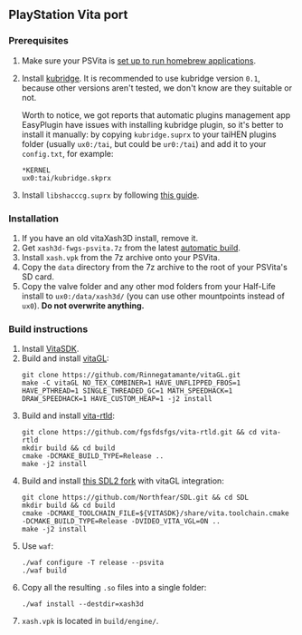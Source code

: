 ## PlayStation Vita port

### Prerequisites
1. Make sure your PSVita is [set up to run homebrew applications](https://vita.hacks.guide/).
2. Install [kubridge](https://github.com/TheOfficialFloW/kubridge/releases/). It is recommended to use kubridge version `0.1`, because other versions aren't tested, we don't know are they suitable or not.

   Worth to notice, we got reports that automatic plugins management app EasyPlugin have issues with installing kubridge plugin, so it's better to install it manually: by copying `kubridge.suprx` to your taiHEN plugins folder (usually `ux0:/tai`, but could be `ur0:/tai`) and add it to your `config.txt`, for example:
   ```
   *KERNEL
   ux0:tai/kubridge.skprx
   ```

3. Install `libshacccg.suprx` by following [this guide](https://cimmerian.gitbook.io/vita-troubleshooting-guide/shader-compiler/extract-libshacccg.suprx).

### Installation
1. If you have an old vitaXash3D install, remove it.
2. Get `xash3d-fwgs-psvita.7z` from the latest [automatic build](https://github.com/FWGS/xash3d-fwgs/releases/tag/continuous).
3. Install `xash.vpk` from the 7z archive onto your PSVita.
4. Copy the `data` directory from the 7z archive to the root of your PSVita's SD card.
5. Copy the valve folder and any other mod folders from your Half-Life install to `ux0:/data/xash3d/` (you can use other mountpoints instead of `ux0`). **Do not overwrite anything.**

### Build instructions
1. Install [VitaSDK](https://vitasdk.org/).
2. Build and install [vitaGL](https://github.com/Rinnegatamante/vitaGL):
    ```
    git clone https://github.com/Rinnegatamante/vitaGL.git
    make -C vitaGL NO_TEX_COMBINER=1 HAVE_UNFLIPPED_FBOS=1 HAVE_PTHREAD=1 SINGLE_THREADED_GC=1 MATH_SPEEDHACK=1 DRAW_SPEEDHACK=1 HAVE_CUSTOM_HEAP=1 -j2 install
    ```
3. Build and install [vita-rtld](https://github.com/fgsfdsfgs/vita-rtld):
    ```
    git clone https://github.com/fgsfdsfgs/vita-rtld.git && cd vita-rtld
    mkdir build && cd build
    cmake -DCMAKE_BUILD_TYPE=Release ..
    make -j2 install
    ```
4. Build and install [this SDL2 fork](https://github.com/Northfear/SDL) with vitaGL integration:
    ```
    git clone https://github.com/Northfear/SDL.git && cd SDL
    mkdir build && cd build
    cmake -DCMAKE_TOOLCHAIN_FILE=${VITASDK}/share/vita.toolchain.cmake -DCMAKE_BUILD_TYPE=Release -DVIDEO_VITA_VGL=ON ..
    make -j2 install
    ```
5. Use `waf`:
    ```
    ./waf configure -T release --psvita
    ./waf build
    ```
6. Copy all the resulting `.so` files into a single folder:
    ```
    ./waf install --destdir=xash3d
    ```
7. `xash.vpk` is located in `build/engine/`.
